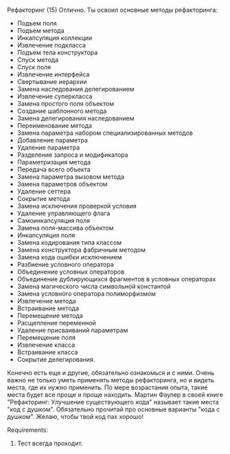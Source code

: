 Рефакторинг (15)
Отлично. Ты освоил основные методы рефакторинга:
 - Подъем поля
 - Подъем метода
 - Инкапсуляция коллекции
 - Извлечение подкласса
 - Подъем тела конструктора
 - Спуск метода
 - Спуск поля
 - Извлечение интерфейса
 - Свертывание иерархии
 - Замена наследования делегированием
 - Извлечение суперкласса
 - Замена простого поля объектом
 - Создание шаблонного метода
 - Замена делегирования наследованием
 - Переименование метода
 - Замена параметра набором специализированных методов
 - Добавление параметра
 - Удаление параметра
 - Разделение запроса и модификатора
 - Параметризация метода
 - Передача всего объекта
 - Замена параметра вызовом метода
 - Замена параметров объектом
 - Удаление сеттера
 - Сокрытие метода
 - Замена исключения проверкой условия
 - Удаление управляющего флага
 - Самоинкапсуляция поля
 - Замена поля-массива объектом
 - Инкапсуляция поля
 - Замена кодирования типа классом
 - Замена конструктора фабричным методом
 - Замена кода ошибки исключением
 - Разбиение условного оператора
 - Объединение условных операторов
 - Объединение дублирующихся фрагментов в условных операторах
 - Замена магического числа символьной константой
 - Замена условного оператора полиморфизмом
 - Извлечение метода
 - Встраивание метода
 - Перемещение метода
 - Расщепление переменной
 - Удаление присваиваний параметрам
 - Перемещение поля
 - Извлечение класса
 - Встраивание класса
 - Сокрытие делегирования.

Конечно есть еще и другие, обязательно ознакомься и с ними. Очень важно не только уметь применять методы рефакторинга, но и видеть места, где их нужно применить.
По мере возрастания опыта, такие места будет все проще и проще находить.
Мартин Фаулер в своей книге "Рефакторинг: Улучшение существующего кода" называет такие места "код с душком". Обязательно прочитай про основные варианты "кода с душком". Желаю, чтобы твой код пах хорошо!


Requirements:
1. Тест всегда проходит.